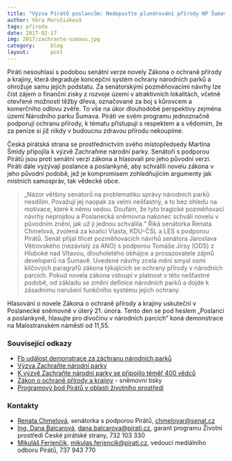 ```yaml
---
title: "Výzva Pirátů poslancům: Nedopusťte plundrování přírody NP Šumava"
author: Věra Marušiaková
tags: příroda
date: 2017-02-17
img: 2017/zachrante-sumavu.jpg
category:     blog
layout:       post
---
```


Piráti nesouhlasí s podobou senátní verze novely Zákona o ochraně přírody a krajiny, která degraduje koncepční systém ochrany národních parků a ohrožuje samu jejich podstatu. Za senátorskými pozměňovacími návrhy lze číst zájem o finanční zisky z rozvoje území v atraktivních lokalitách, včetně otevřené možnosti těžby dřeva, označované za boj s kůrovcem a komerčního odlovu zvěře. To vše na úkor dlouhodobé perspektivy zejména území Národního parku Šumava. Piráti ve svém programu jednoznačně podporují ochranu přírody, k tématu přistupují s respektem a s vědomím, že za peníze si již nikdy v budoucnu zdravou přírodu nekoupíme.

Česká pirátská strana se prostřednictvím svého místopředsedy Martina Šmídy připojila k výzvě Zachraňme národní parky. Senátoři s podporou Pirátů jsou proti senátní verzi zákona a hlasovali pro jeho původní verzi. Piráti dále vyzývají poslance a poslankyně, aby schválili novelu zákona v jeho původní podobě, jež je kompromisem zohledňujícím argumenty jak místních samospráv, tak vědecké obce.

> „Názor většiny senátorů na problematiku správy národních parků nesdílím. Považuji jej naopak za velmi nešťastný, a to bez ohledu na motivace, které k němu vedou. Doufám, že tyto tragické pozměňovací návrhy neprojdou a Poslanecká sněmovna nakonec schválí novelu v původním znění, jak už ji jednou schválila.“ Říká senátorka Renata Chmelová, zvolená za koalici Vlasta, KDU-ČSL a LES s podporou Pirátů.
Senát přijal třicet pozměňovacích návrhů senátora Jaroslava Větrovského (nezávislý za ANO) s podporou Tomáše Jirsy (ODS) z Hluboké nad Vltavou, dlouholetého obhájce a prosazovatele zájmů developerů na Šumavě. Uvedené návrhy zcela mění smysl osmi klíčových paragrafů zákona týkajících se ochrany přírody v národních parcích. Pokud novela zákona vstoupí v platnost v této nešťastné podobě, od základu se změní definice národních parků a dojde k zásadnímu narušení funkčního systému jejich ochrany.

Hlasování o novele Zákona o ochraně přírody a krajiny uskuteční v Poslanecké sněmovně v úterý 21. února. Tento den se pod heslem „Poslanci a poslankyně, hlasujte pro divočinu v národních parcích“ koná demonstrace na Malostranském náměstí od 11,55.

### Související odkazy 

* [Fb událost demonstrace za záchranu národních parků](https://www.facebook.com/events/1455643567780190)
* [Výzva Zachraňte národní parky](https://www.zachranmenarodniparky.cz/)
* [K výzvě Zachraňte národní parky se připojilo téměř 400 vědců](http://ceskadivocina.cz/project/temer-400-vedcu-podporilo-vyzvu-poslancum-za-zachranu-narodnich-parku)
* [Zákon o ochraně přírody a krajiny](https://www.psp.cz/sqw/tisky.sqw?O=7&T=501) - sněmovní tisky
* [Programový bod Pirátů v oblasti životního prostředí](https://www.pirati.cz/program/zivotni_prostredi)

### Kontakty

* [Renata Chmelová](http://renatachmelova.cz/), senátorka s podporou Pirátů, chmelovar@senat.cz
* [Ing. Dana Balcarová](https://www.pirati.cz/lide/dana_balcarova), [dana.balcarova@pirati.cz](mailto:dana.balcarova@pirati.cz), garant programu Životní prostředí České pirátské strany, 732 103 330
* [Mikuláš Ferjenčík](https://www.pirati.cz/lide/mikulas_ferjencik), [mikulas.ferjencik@pirati.cz](mailto:mikulas.ferjencik@pirati.cz), vedoucí mediálního odboru Pirátů, 737 943 770

